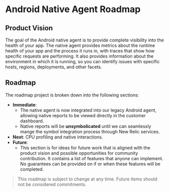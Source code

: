 # Android Native Agent Roadmap

## Product Vision
The goal of the Android native agent is to provide complete visibility into the health of your app. The native agent provides metrics about the runtime health of your app and the process it runs in, with traces that show how specific requests are performing. It also provides information about the environment in which it is running, so you can identify issues with specific hosts, regions, deployments, and other facets.

## Roadmap
The roadmap project is broken down into the following sections:

- **Immediate**:
    - The native agent is now integrated into our legacy Android agent, allowing native reports to be viewed directly in the customer dashboard.
    - Native reports will be **unsymbolicated** until we can seamlessly mange the symbol integration process through New Relic services.
- **Next**:
  CPU profiling and native interactions.
- **Future**:
    - This section is for ideas for future work that is aligned with the product vision and possible opportunities for community contribution. It contains a list of features that anyone can implement. No guarantees can be provided on if or when these features will be completed.


> This roadmap is subject to change at any time. Future items should not be considered commitments.

